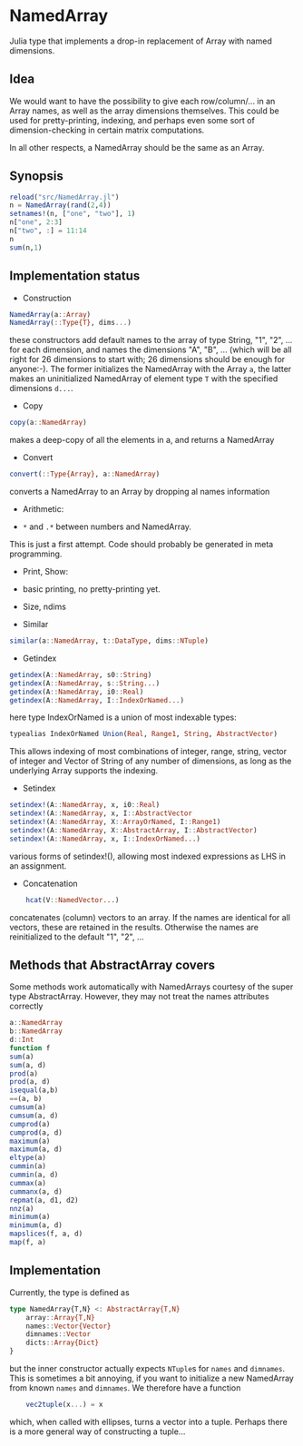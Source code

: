 NamedArray
==========

Julia type that implements a drop-in replacement of Array with named dimensions. 

Idea
----

We would want to have the possibility to give each row/column/... in
an Array names, as well as the array dimensions themselves.  This
could be used for pretty-printing, indexing, and perhaps even some
sort of dimension-checking in certain matrix computations.

In all other respects, a NamedArray should be the same as an Array. 

Synopsis
--------

```julia
reload("src/NamedArray.jl")
n = NamedArray(rand(2,4))
setnames!(n, ["one", "two"], 1) 
n["one", 2:3]
n["two", :] = 11:14
n
sum(n,1)
```
    
Implementation status
---------------------

 * Construction

```julia
NamedArray(a::Array)
NamedArray(::Type{T}, dims...)
```

these constructors add default names to the array of type String, "1",
"2", ... for each dimension, and names the dimensions "A", "B",
... (which will be all right for 26 dimensions to start with; 26
dimensions should be enough for anyone:-).  The former initializes
the NamedArray with the Array `a`, the latter makes an uninitialized
NamedArray of element type `T` with the specified dimensions `d...`. 

 * Copy

```julia
copy(a::NamedArray)
```

makes a deep-copy of all the elements in a, and returns a NamedArray

 * Convert

```julia
convert(::Type{Array}, a::NamedArray)
```

 converts a NamedArray to an Array by dropping al names information

 * Arithmetic:
  - `*` and `.*` between numbers and NamedArray.  

 This is just a first attempt.  Code should probably be generated in
meta programming. 

 * Print, Show:
  - basic printing, no pretty-printing yet. 

 * Size, ndims

 * Similar

```julia
similar(a::NamedArray, t::DataType, dims::NTuple)
```

 * Getindex

```julia
getindex(A::NamedArray, s0::String)
getindex(A::NamedArray, s::String...)
getindex(A::NamedArray, i0::Real) 
getindex(A::NamedArray, I::IndexOrNamed...)
```

 here type IndexOrNamed is a union of most indexable types:

```julia
typealias IndexOrNamed Union(Real, Range1, String, AbstractVector)
```

 This allows indexing of most combinations of integer, range, string,
vector of integer and Vector of String of any number of dimensions, as
long as the underlying Array supports the indexing. 

 * Setindex

```julia
setindex!(A::NamedArray, x, i0::Real)
setindex!(A::NamedArray, x, I::AbstractVector 
setindex!(A::NamedArray, X::ArrayOrNamed, I::Range1)
setindex!(A::NamedArray, X::AbstractArray, I::AbstractVector)
setindex!(A::NamedArray, x, I::IndexOrNamed...)
```

 various forms of setindex!(), allowing most indexed expressions as LHS
in an assignment. 

 * Concatenation

```julia
	hcat(V::NamedVector...)
```

 concatenates (column) vectors to an array.  If the names are identical
for all vectors, these are retained in the results.  Otherwise
the names are reinitialized to the default "1", "2", ...

Methods that AbstractArray covers
---------------------------

Some methods work automatically with NamedArrays courtesy of the super
type AbstractArray.  However, they may not treat the names attributes
correctly

```julia
a::NamedArray
b::NamedArray
d::Int
function f
sum(a)
sum(a, d)
prod(a)
prod(a, d)
isequal(a,b)
==(a, b)
cumsum(a)
cumsum(a, d)
cumprod(a)
cumprod(a, d)
maximum(a)
maximum(a, d)
eltype(a)
cummin(a)
cummin(a, d)
cummax(a)
cummanx(a, d)
repmat(a, d1, d2)
nnz(a)
minimum(a)
minimum(a, d)
mapslices(f, a, d)
map(f, a)
```

Implementation
------------

Currently, the type is defined as

```julia
type NamedArray{T,N} <: AbstractArray{T,N}
    array::Array{T,N}
    names::Vector{Vector}
    dimnames::Vector
    dicts::Array{Dict}
}
```

but the inner constructor actually expects `NTuple`s for `names` and
`dimnames`.  This is sometimes a bit annoying, if you want to
initialize a new NamedArray from known `names` and `dimnames`.  We
therefore have a function

```julia
    vec2tuple(x...) = x
```

which, when called with ellipses, turns a vector into a tuple.
Perhaps there is a more general way of constructing a tuple...
